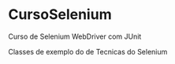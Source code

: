 # CursoSelenium
Curso de Selenium WebDriver com JUnit

Classes de exemplo do de Tecnicas do Selenium
